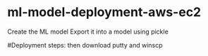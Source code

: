 # ml-model-deployment-aws-ec2
Create the ML model
 Export it into a model using pickle

#Deployment steps:
 then download putty and winscp
